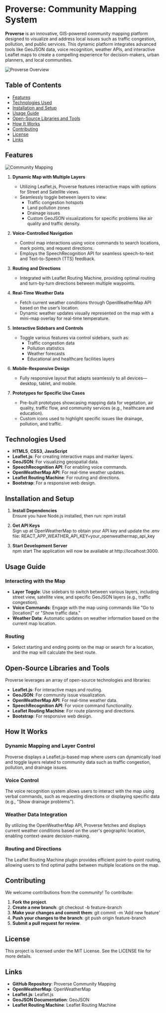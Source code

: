# Proverse: Community Mapping System

**Proverse** is an innovative, GIS-powered community mapping platform designed to visualize and address local issues such as traffic congestion, pollution, and public services. This dynamic platform integrates advanced tools like GeoJSON data, voice recognition, weather APIs, and interactive Leaflet maps to create a compelling experience for decision-makers, urban planners, and local communities.

![Proverse Overview](https://github.com/user-attachments/assets/b31e9272-2da9-417c-a567-deec90df878c)

## Table of Contents
- [Features](#features)
- [Technologies Used](#technologies-used)
- [Installation and Setup](#installation-and-setup)
- [Usage Guide](#usage-guide)
- [Open-Source Libraries and Tools](#open-source-libraries-and-tools)
- [How It Works](#how-it-works)
- [Contributing](#contributing)
- [License](#license)
- [Links](#links)

## Features

![Community Mapping](https://github.com/user-attachments/assets/b9052fb7-a57e-4f5f-95e7-fc7b32969fb3)

1. **Dynamic Map with Multiple Layers**
   - Utilizing Leaflet.js, Proverse features interactive maps with options for Street and Satellite views.
   - Seamlessly toggle between layers to view:
     - Traffic congestion hotspots
     - Land pollution zones
     - Drainage issues
     - Custom GeoJSON visualizations for specific problems like air quality and traffic density.

2. **Voice-Controlled Navigation**
   - Control map interactions using voice commands to search locations, mark points, and request directions.
   - Employs the SpeechRecognition API for seamless speech-to-text and Text-to-Speech (TTS) feedback.

3. **Routing and Directions**
   - Integrated with Leaflet Routing Machine, providing optimal routing and turn-by-turn directions between multiple waypoints.

4. **Real-Time Weather Data**
   - Fetch current weather conditions through OpenWeatherMap API based on the user’s location.
   - Dynamic weather updates visually represented on the map with a mini-map overlay for real-time temperature.

5. **Interactive Sidebars and Controls**
   - Toggle various features via control sidebars, such as:
     - Traffic congestion data
     - Pollution statistics
     - Weather forecasts
     - Educational and healthcare facilities layers

6. **Mobile-Responsive Design**
   - Fully responsive layout that adapts seamlessly to all devices—desktop, tablet, and mobile.

7. **Prototypes for Specific Use Cases**
   - Pre-built prototypes showcasing mapping data for vegetation, air quality, traffic flow, and community services (e.g., healthcare and education).
   - Custom icons used to highlight specific issues like drainage, pollution, and traffic.

## Technologies Used
- **HTML5**, **CSS3**, **JavaScript**
- **Leaflet.js**: For creating interactive maps and marker layers.
- **GeoJSON**: For visualizing geospatial data.
- **SpeechRecognition API**: For enabling voice commands.
- **OpenWeatherMap API**: For real-time weather updates.
- **Leaflet Routing Machine**: For routing and directions.
- **Bootstrap**: For a responsive web design.

## Installation and Setup

1. **Install Dependencies**  
   Ensure you have Node.js installed, then run:
   npm install

2. **Get API Keys**  
   Sign up at OpenWeatherMap to obtain your API key and update the .env file:
   REACT_APP_WEATHER_API_KEY=your_openweathermap_api_key

3. **Start Development Server**  
   npm start
   The application will now be available at http://localhost:3000.

## Usage Guide

### Interacting with the Map

- **Layer Toggle**: Use sidebars to switch between various layers, including street view, satellite view, and specific GeoJSON layers (e.g., traffic congestion).
- **Voice Commands**: Engage with the map using commands like "Go to [location]" or "Show traffic data."
- **Weather Data**: Automatic updates on weather information based on the current map location.

### Routing

- Select starting and ending points on the map or search for a location, and the map will calculate the best route.

## Open-Source Libraries and Tools

Proverse leverages an array of open-source technologies and libraries:

- **Leaflet.js**: For interactive maps and routing.
- **GeoJSON**: For community issue visualization.
- **OpenWeatherMap API**: For real-time weather data.
- **SpeechRecognition API**: For voice command functionality.
- **Leaflet Routing Machine**: For route planning and directions.
- **Bootstrap**: For responsive web design.

## How It Works

### Dynamic Mapping and Layer Control

Proverse displays a Leaflet.js-based map where users can dynamically load and toggle layers related to community data such as traffic congestion, pollution, and drainage issues.

### Voice Control

The voice recognition system allows users to interact with the map using verbal commands, such as requesting directions or displaying specific data (e.g., "Show drainage problems").

### Weather Data Integration

By utilizing the OpenWeatherMap API, Proverse fetches and displays current weather conditions based on the user's geographic location, enabling context-aware decision-making.

### Routing and Directions

The Leaflet Routing Machine plugin provides efficient point-to-point routing, allowing users to find optimal paths between multiple locations on the map.

## Contributing

We welcome contributions from the community! To contribute:

1. **Fork the project**.
2. **Create a new branch**:
   git checkout -b feature-branch
3. **Make your changes and commit them**:
   git commit -m 'Add new feature'
4. **Push your changes to the branch**:
   git push origin feature-branch
5. **Submit a pull request for review**.

## License

This project is licensed under the MIT License. See the LICENSE file for more details.

## Links

- **GitHub Repository**: Proverse Community Mapping
- **OpenWeatherMap**: OpenWeatherMap
- **Leaflet.js**: Leaflet.js
- **GeoJSON Documentation**: GeoJSON
- **Leaflet Routing Machine**: Leaflet Routing Machine
